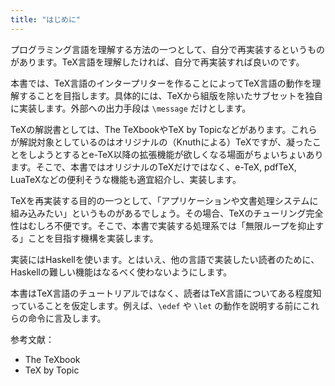 ```yaml
---
title: "はじめに"
---
```


プログラミング言語を理解する方法の一つとして、自分で再実装するというものがあります。TeX言語を理解したければ、自分で再実装すれば良いのです。

本書では、TeX言語のインタープリターを作ることによってTeX言語の動作を理解することを目指します。具体的には、TeXから組版を除いたサブセットを独自に実装します。外部への出力手段は `\message` だけとします。

TeXの解説書としては、The TeXbookやTeX by Topicなどがあります。これらが解説対象としているのはオリジナルの（Knuthによる）TeXですが、凝ったことをしようとするとe-TeX以降の拡張機能が欲しくなる場面がちょいちょいあります。そこで、本書ではオリジナルのTeXだけではなく、e-TeX, pdfTeX, LuaTeXなどの便利そうな機能も適宜紹介し、実装します。

TeXを再実装する目的の一つとして、「アプリケーションや文書処理システムに組み込みたい」というものがあるでしょう。その場合、TeXのチューリング完全性はむしろ不便です。そこで、本書で実装する処理系では「無限ループを抑止する」ことを目指す機構を実装します。

実装にはHaskellを使います。とはいえ、他の言語で実装したい読者のために、Haskellの難しい機能はなるべく使わないようにします。

本書はTeX言語のチュートリアルではなく、読者はTeX言語についてある程度知っていることを仮定します。例えば、`\edef` や `\let` の動作を説明する前にこれらの命令に言及します。

参考文献：

* The TeXbook
* TeX by Topic

<!-- \endcsname, e-TeX拡張とか、parameter token -->
